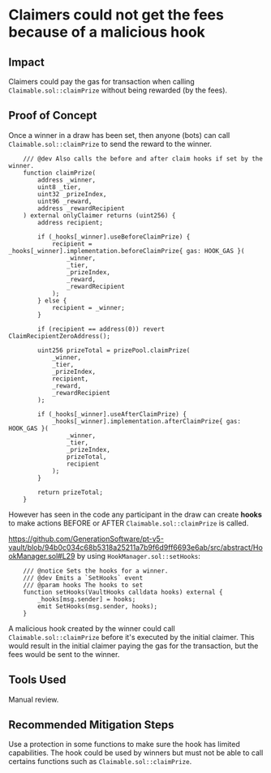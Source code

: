 # Claimers could not get the fees because of a malicious hook

## Impact
Claimers could pay the gas for transaction when calling ```Claimable.sol::claimPrize``` without being rewarded (by the fees).

## Proof of Concept
Once a winner in a draw has been set, then anyone (bots) can call ```Claimable.sol::claimPrize``` to send the reward to the winner.

```solidity
    /// @dev Also calls the before and after claim hooks if set by the winner.
    function claimPrize(
        address _winner,
        uint8 _tier,
        uint32 _prizeIndex,
        uint96 _reward,
        address _rewardRecipient
    ) external onlyClaimer returns (uint256) {
        address recipient;

        if (_hooks[_winner].useBeforeClaimPrize) {
            recipient = _hooks[_winner].implementation.beforeClaimPrize{ gas: HOOK_GAS }(
                _winner,
                _tier,
                _prizeIndex,
                _reward,
                _rewardRecipient
            );
        } else {
            recipient = _winner;
        }

        if (recipient == address(0)) revert ClaimRecipientZeroAddress();

        uint256 prizeTotal = prizePool.claimPrize(
            _winner,
            _tier,
            _prizeIndex,
            recipient,
            _reward,
            _rewardRecipient
        );

        if (_hooks[_winner].useAfterClaimPrize) {
            _hooks[_winner].implementation.afterClaimPrize{ gas: HOOK_GAS }(
                _winner,
                _tier,
                _prizeIndex,
                prizeTotal,
                recipient
            );
        }

        return prizeTotal;
    }
```

However has seen in the code any participant in the draw can create **hooks** to make actions BEFORE or AFTER ```Claimable.sol::claimPrize```
is called.

https://github.com/GenerationSoftware/pt-v5-vault/blob/94b0c034c68b5318a25211a7b9f6d9ff6693e6ab/src/abstract/HookManager.sol#L29 by using ```HookManager.sol::setHooks```:

```solidity
    /// @notice Sets the hooks for a winner.
    /// @dev Emits a `SetHooks` event
    /// @param hooks The hooks to set
    function setHooks(VaultHooks calldata hooks) external {
        _hooks[msg.sender] = hooks;
        emit SetHooks(msg.sender, hooks);
    }
```

A malicious hook created by the winner could call ```Claimable.sol::claimPrize``` before it's executed by the initial claimer.
This would result in the initial claimer paying the gas for the transaction, but the fees would be sent to the winner.

## Tools Used
Manual review.

## Recommended Mitigation Steps
Use a protection in some functions to make sure the hook has limited capabilities. The hook could be used by winners but must not be able to call certains functions such as ```Claimable.sol::claimPrize```.